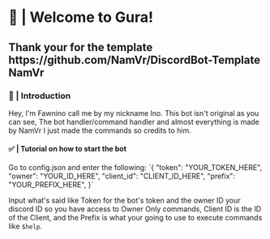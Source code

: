 <h1>🍉 | Welcome to Gura!</h1>
<h2>Thank your for the template https://github.com/NamVr/DiscordBot-Template NamVr </h2>

<h3>
👋 | Introduction
</h3>
<p>
<body>Hey, I'm Fawnino call me by my nickname Ino. This bot isn't original as you can see, The bot handler/command handler and almost everything is made by NamVr I just made the commands so credits to him.</body>
</p>

<h4>
✅ | Tutorial on how to start the bot
</h4>
<body>
Go to config.json and enter the following:
`{
	"token": "YOUR_TOKEN_HERE",
	"owner": "YOUR_ID_HERE",
	"client_id": "CLIENT_ID_HERE",
	"prefix": "YOUR_PREFIX_HERE",
}`

Input what's said like Token for the bot's token and the owner ID your discord ID so you have access to Owner Only commands, Client ID is the ID of the Client, and the Prefix is what your going to use to execute commands like `$help`. 
</body>

